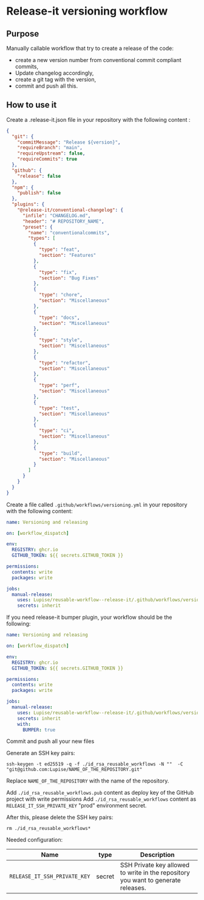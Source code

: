 # Release-it versioning workflow

## Purpose

Manually callable workflow that try to create a release of the code:
- create a new version number from conventional commit compliant commits,
- Update changelog accordingly,
- create a git tag with the version,
- commit and push all this.

## How to use it

Create a .release-it.json file in your repository with the following content : 

```json
{
  "git": {
    "commitMessage": "Release ${version}",
    "requireBranch": "main",
    "requireUpstream": false,
    "requireCommits": true
  },
  "github": {
    "release": false
  },
  "npm": {
    "publish": false
  },
  "plugins": {
    "@release-it/conventional-changelog": {
      "infile": "CHANGELOG.md",
      "header": "# REPOSITORY_NAME",
      "preset": {
        "name": "conventionalcommits",
        "types": [
          {
            "type": "feat",
            "section": "Features"
          },
          {
            "type": "fix",
            "section": "Bug Fixes"
          },
          {
            "type": "chore",
            "section": "Miscellaneous"
          },
          {
            "type": "docs",
            "section": "Miscellaneous"
          },
          {
            "type": "style",
            "section": "Miscellaneous"
          },
          {
            "type": "refactor",
            "section": "Miscellaneous"
          },
          {
            "type": "perf",
            "section": "Miscellaneous"
          },
          {
            "type": "test",
            "section": "Miscellaneous"
          },
          {
            "type": "ci",
            "section": "Miscellaneous"
          },
          {
            "type": "build",
            "section": "Miscellaneous"
          }
        ]
      }
    }
  }
}

```

Create a file called `.github/workflows/versioning.yml` in your repository with the following content: 

```yaml
name: Versioning and releasing

on: [workflow_dispatch]

env:
  REGISTRY: ghcr.io
  GITHUB_TOKEN: ${{ secrets.GITHUB_TOKEN }}

permissions:
  contents: write
  packages: write

jobs:
  manual-release:
    uses: Lupise/reusable-workflow--release-it/.github/workflows/versioning.yml@v1
    secrets: inherit
```

If you need release-it bumper plugin, your workflow should be the following:

```yaml
name: Versioning and releasing

on: [workflow_dispatch]

env:
  REGISTRY: ghcr.io
  GITHUB_TOKEN: ${{ secrets.GITHUB_TOKEN }}

permissions:
  contents: write
  packages: write

jobs:
  manual-release:
    uses: Lupise/reusable-workflow--release-it/.github/workflows/versioning.yml@v1
    secrets: inherit
    with:
      BUMPER: true
```

Commit and push all your new files

Generate an SSH key pairs:

```shell
ssh-keygen -t ed25519 -q -f ./id_rsa_reusable_workflows -N ""  -C "git@github.com:Lupise/NAME_OF_THE_REPOSITORY.git"
```

Replace `NAME_OF_THE_REPOSITORY` with the name of the repository.

Add `./id_rsa_reusable_workflows.pub` content as deploy key of the GitHub project with write permissions
Add `./id_rsa_reusable_workflows` content as `RELEASE_IT_SSH_PRIVATE_KEY` "prod" environment secret.

After this, please delete the SSH key pairs:

```shell
rm ./id_rsa_reusable_workflows*
```

Needed configuration:

| Name                         | type   | Description                                                                       |
|------------------------------|--------|-----------------------------------------------------------------------------------|
| `RELEASE_IT_SSH_PRIVATE_KEY` | secret | SSH Private key allowed to write in the repository you want to generate releases. |
